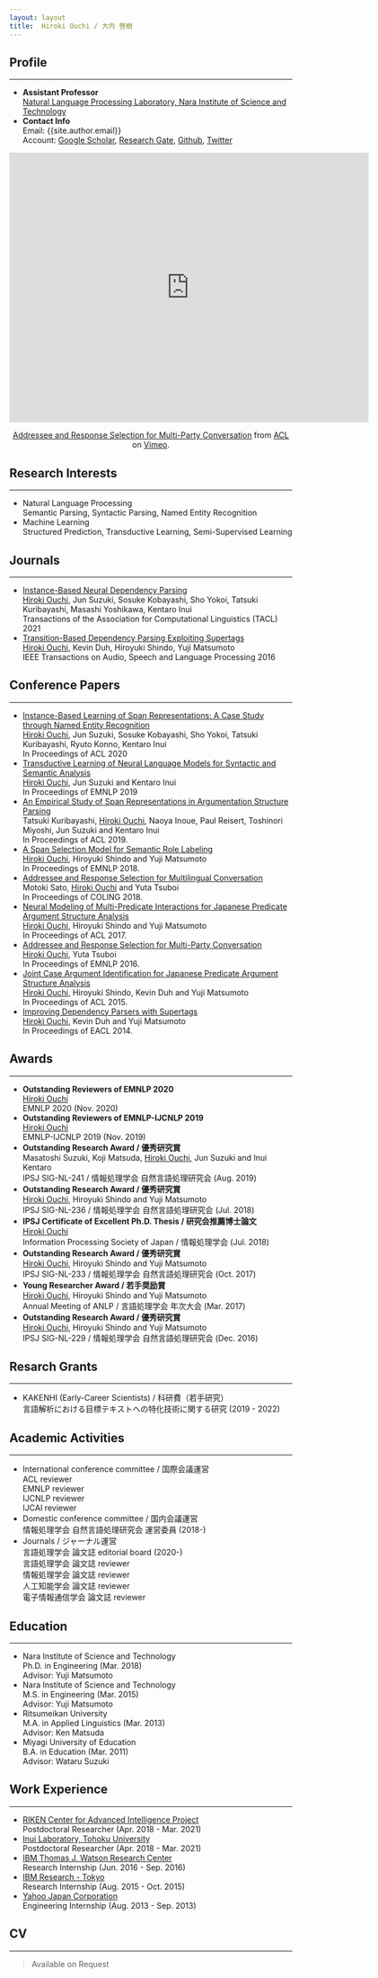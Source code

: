 ```yaml
---
layout: layout
title:  Hiroki Ouchi / 大内 啓樹
---
```


<div class="content">
	<h2>Profile</h2>
	<hr>
</div>

- **Assistant Professor**<br>
[Natural Language Processing Laboratory, Nara Institute of Science and Technology](https://nlp.naist.jp/en/)<br>
- **Contact Info**<br>
Email: {{site.author.email}}<br>
Account: [Google Scholar](https://scholar.google.co.jp/citations?user=RRrTYTEAAAAJ&hl=en), [Research Gate](https://www.researchgate.net/profile/Hiroki_Ouchi), [Github](https://github.com/hiroki13), [Twitter](https://twitter.com/blankeyelephant)

<div class="content">
<center>
<iframe src="https://player.vimeo.com/video/239251203" width="640" height="480" frameborder="0" allow="autoplay; fullscreen" allowfullscreen></iframe>
<p><a href="https://vimeo.com/239251203">Addressee and Response Selection for Multi-Party Conversation</a> from <a href="https://vimeo.com/aclweb">ACL</a> on <a href="https://vimeo.com">Vimeo</a>.</p>
</center>
</div>


<div class="content">
	<h2>Research Interests</h2>
	<hr>
</div>

- Natural Language Processing<br>
Semantic Parsing, Syntactic Parsing, Named Entity Recognition
- Machine Learning<br>
Structured Prediction, Transductive Learning, Semi-Supervised Learning


<div class="content">
	<h2>Journals</h2>
	<hr>
</div>

- [Instance-Based Neural Dependency Parsing][103]<br>
<u>Hiroki Ouchi</u>, Jun Suzuki, Sosuke Kobayashi, Sho Yokoi, Tatsuki Kuribayashi, Masashi Yoshikawa, Kentaro Inui<br>
Transactions of the Association for Computational Linguistics (TACL) 2021
- [Transition-Based Dependency Parsing Exploiting Supertags][6]<br>
<u>Hiroki Ouchi</u>, Kevin Duh, Hiroyuki Shindo, Yuji Matsumoto<br>
IEEE Transactions on Audio, Speech and Language Processing 2016

<div class="content">
	<h2>Conference Papers</h2>
	<hr>
</div>

- [Instance-Based Learning of Span Representations: A Case Study through Named Entity Recognition][102]<br>
<u>Hiroki Ouchi</u>, Jun Suzuki, Sosuke Kobayashi, Sho Yokoi, Tatsuki Kuribayashi, Ryuto Konno, Kentaro Inui<br>
In Proceedings of ACL 2020
- [Transductive Learning of Neural Language Models for Syntactic and Semantic Analysis][101]<br>
<u>Hiroki Ouchi</u>, Jun Suzuki and Kentaro Inui<br>
In Proceedings of EMNLP 2019
- [An Empirical Study of Span Representations in Argumentation Structure Parsing][10]<br>
Tatsuki Kuribayashi, <u>Hiroki Ouchi</u>, Naoya Inoue, Paul Reisert, Toshinori Miyoshi, Jun Suzuki and Kentaro Inui<br>
In Proceedings of ACL 2019.
- [A Span Selection Model for Semantic Role Labeling][9]<br>
<u>Hiroki Ouchi</u>, Hiroyuki Shindo and Yuji Matsumoto<br>
In Proceedings of EMNLP 2018.
- [Addressee and Response Selection for Multilingual Conversation][8]<br>
Motoki Sato, <u>Hiroki Ouchi</u> and Yuta Tsuboi<br>
In Proceedings of COLING 2018.
- [Neural Modeling of Multi-Predicate Interactions for Japanese Predicate Argument Structure Analysis][7]<br>
<u>Hiroki Ouchi</u>, Hiroyuki Shindo and Yuji Matsumoto<br>
In Proceedings of ACL 2017.
- [Addressee and Response Selection for Multi-Party Conversation][5]<br>
<u>Hiroki Ouchi</u>, Yuta Tsuboi<br>
In Proceedings of EMNLP 2016.
- [Joint Case Argument Identification for Japanese Predicate Argument Structure Analysis][4]<br>
<u>Hiroki Ouchi</u>, Hiroyuki Shindo, Kevin Duh and Yuji Matsumoto<br>
In Proceedings of ACL 2015.<br>
- [Improving Dependency Parsers with Supertags][3]<br>
<u>Hiroki Ouchi</u>, Kevin Duh and Yuji Matsumoto<br>
In Proceedings of EACL 2014.


<div class="content">
	<h2>Awards</h2>
	<hr>
</div>

- **Outstanding Reviewers of EMNLP 2020**<br>
<u>Hiroki Ouchi</u><br>
EMNLP 2020 (Nov. 2020)
- **Outstanding Reviewers of EMNLP-IJCNLP 2019**<br>
<u>Hiroki Ouchi</u><br>
EMNLP-IJCNLP 2019 (Nov. 2019)
- **Outstanding Research Award / 優秀研究賞**<br>
Masatoshi Suzuki, Koji Matsuda, <u>Hiroki Ouchi</u>, Jun Suzuki and Inui Kentaro<br>
IPSJ SIG-NL-241 / 情報処理学会 自然言語処理研究会 (Aug. 2019)
- **Outstanding Research Award / 優秀研究賞**<br>
<u>Hiroki Ouchi</u>, Hiroyuki Shindo and Yuji Matsumoto<br>
IPSJ SIG-NL-236 / 情報処理学会 自然言語処理研究会 (Jul. 2018)
- **IPSJ Certificate of Excellent Ph.D. Thesis / 研究会推薦博士論文**<br>
<u>Hiroki Ouchi</u><br>
Information Processing Society of Japan / 情報処理学会 (Jul. 2018)
- **Outstanding Research Award / 優秀研究賞**<br>
<u>Hiroki Ouchi</u>, Hiroyuki Shindo and Yuji Matsumoto<br>
IPSJ SIG-NL-233 / 情報処理学会 自然言語処理研究会  (Oct. 2017)
- **Young Researcher Award / 若手奨励賞**<br>
<u>Hiroki Ouchi</u>, Hiroyuki Shindo and Yuji Matsumoto<br>
Annual Meeting of ANLP / 言語処理学会 年次大会  (Mar. 2017)
- **Outstanding Research Award / 優秀研究賞**<br>
<u>Hiroki Ouchi</u>, Hiroyuki Shindo and Yuji Matsumoto<br>
IPSJ SIG-NL-229 / 情報処理学会 自然言語処理研究会  (Dec. 2016)



<div class="content">
	<h2>Resarch Grants</h2>
	<hr>
</div>

- KAKENHI (Early-Career Scientists) / 科研費（若手研究）<br>
言語解析における目標テキストへの特化技術に関する研究 (2019 - 2022)


<div class="content">
	<h2>Academic Activities</h2>
	<hr>
</div>

- International conference committee / 国際会議運営<br>
ACL reviewer<br>
EMNLP reviewer<br>
IJCNLP reviewer<br>
IJCAI reviewer
- Domestic conference committee / 国内会議運営<br>
情報処理学会 自然言語処理研究会 運営委員 (2018-)
- Journals / ジャーナル運営<br>
言語処理学会 論文誌 editorial board (2020-)<br>
言語処理学会 論文誌 reviewer<br>
情報処理学会 論文誌 reviewer<br>
人工知能学会 論文誌 reviewer<br>
電子情報通信学会 論文誌 reviewer



<div class="content">
	<h2>Education</h2>
	<hr>
</div>

- Nara Institute of Science and Technology<br>
Ph.D. in Engineering (Mar. 2018)<br>
Advisor: Yuji Matsumoto
- Nara Institute of Science and Technology<br>
M.S. in Engineering (Mar. 2015)<br>
Advisor: Yuji Matsumoto
- Ritsumeikan University<br>
M.A. in Applied Linguistics (Mar. 2013)<br>
Advisor: Ken Matsuda
- Miyagi University of Education<br>
B.A. in Education (Mar. 2011)<br>
Advisor: Wataru Suzuki


<div class="content">
	<h2>Work Experience</h2>
	<hr>
</div>

- [RIKEN Center for Advanced Intelligence Project](https://www.riken.jp/en/research/labs/aip/goalorient_tech/nat_lang_understand/index.html)<br>
Postdoctoral Researcher (Apr. 2018 - Mar. 2021)
- [Inui Laboratory, Tohoku University](https://www.nlp.ecei.tohoku.ac.jp/)<br>
Postdoctoral Researcher (Apr. 2018 - Mar. 2021)
- [IBM Thomas J. Watson Research Center](https://www.research.ibm.com/labs/watson/)<br>
Research Internship (Jun. 2016 - Sep. 2016)
- [IBM Research - Tokyo](https://www.research.ibm.com/labs/tokyo/index_j.shtml)<br>
Research Internship (Aug. 2015 - Oct. 2015)
- [Yahoo Japan Corporation](http://docs.yahoo.co.jp/)<br>
Engineering Internship (Aug. 2013 - Sep. 2013)


<div class="content">
<h2>CV</h2>
<hr>
</div>

> Available on Request

[3]: https://www.aclweb.org/anthology/E14-4030/
[4]: https://www.aclweb.org/anthology/P15-1093/
[5]: https://www.aclweb.org/anthology/D16-1231/
[6]: http://ieeexplore.ieee.org/document/7533450/
[7]: https://www.aclweb.org/anthology/P17-1146/
[8]: https://www.aclweb.org/anthology/C18-1308/
[9]: https://www.aclweb.org/anthology/D18-1191/
[10]: https://www.aclweb.org/anthology/P19-1464/
[101]: https://www.aclweb.org/anthology/D19-1379/
[102]: https://www.aclweb.org/anthology/2020.acl-main.575/
[103]: https://direct.mit.edu/tacl/article/doi/10.1162/tacl_a_00439/108864